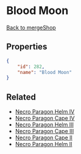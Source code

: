 # Blood Moon

<no description available>

[Back to mergeShop](../merge-shops.md)

## Properties

```json
{
    "id": 282,
    "name": "Blood Moon"
}
```

## Related

- [Necro Paragon Helm IV](../items/17691-necro-paragon-helm-iv.md)
- [Necro Paragon Cape IV](../items/17695-necro-paragon-cape-iv.md)
- [Necro Paragon Helm III](../items/17690-necro-paragon-helm-iii.md)
- [Necro Paragon Cape III](../items/17694-necro-paragon-cape-iii.md)
- [Necro Paragon Cape II](../items/17693-necro-paragon-cape-ii.md)
- [Necro Paragon Helm II](../items/17689-necro-paragon-helm-ii.md)

